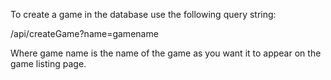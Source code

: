 To create a game in the database use the following query string:

/api/createGame?name=gamename

Where game name is the name of the game as you want it to appear on the game
listing page.

